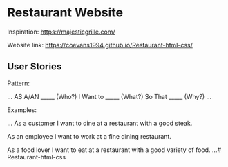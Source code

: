 # Restaurant Website

Inspiration: https://majesticgrille.com/

Website link: https://coevans1994.github.io/Restaurant-html-css/
## User Stories

Pattern:

...
AS A/AN _____ (Who?)
I Want to _____ (What?)
So That _____ (Why?)
...

Examples:

...
As a customer
I want to dine at a restaurant
with a good steak.

As an employee
I want to work at a
fine dining restaurant.

As a food lover
I want to eat at
a restaurant with a good
variety of food.
...# Restaurant-html-css
